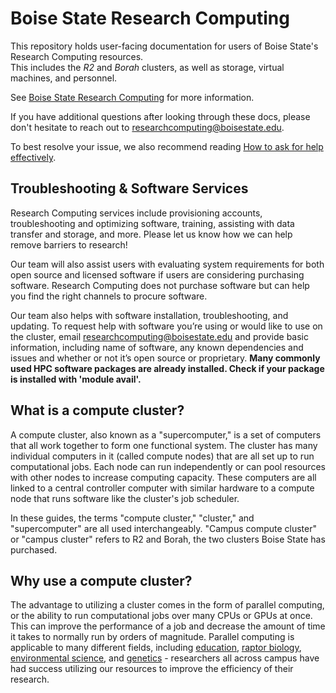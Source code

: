# Boise State Research Computing

This repository holds user-facing documentation for users of Boise State's Research Computing resources.  
This includes the _R2_ and _Borah_ clusters, as well as storage, virtual machines, and personnel.

See [Boise State Research Computing](https://www.boisestate.edu/rcs) for more information.

If you have additional questions after looking through these docs, please don't hesitate to reach out to [researchcomputing@boisestate.edu](mailto:researchcomputing@boisestate.edu). 

To best resolve your issue, we also recommend reading [How to ask for help effectively](asking_questions.md).

## Troubleshooting & Software Services

Research Computing services include provisioning accounts, troubleshooting and optimizing software, training, assisting with data transfer and storage, and more. 
Please let us know how we can help remove barriers to research!

Our team will also assist users with evaluating system requirements for both open source and licensed software if users are considering purchasing software. Research Computing does not purchase software but can help you find the right channels to procure software. 

Our team also helps with software installation, troubleshooting, and updating.
To request help with software you’re using or would like to use on the cluster, email researchcomputing@boisestate.edu and provide basic information, including name of software, any known dependencies and issues and whether or not it’s open source or proprietary. 
**Many commonly used HPC software packages are already installed. 
Check if your package is installed with 'module avail'.**

## What is a compute cluster?

A compute cluster, also known as a "supercomputer," is a set of computers that all work together to form one functional system.
The cluster has many individual computers in it (called compute nodes) that are all set up to run computational jobs.
Each node can run independently or can pool resources with other nodes to increase computing capacity. 
These computers are all linked to a central controller computer with similar hardware to a compute node that runs software like the cluster's job scheduler. 

In these guides, the terms "compute cluster," "cluster," and "supercomputer" are all used interchangeably.
"Campus compute cluster" or "campus cluster" refers to R2 and Borah, the two clusters Boise State has purchased.

## Why use a compute cluster?
The advantage to utilizing a cluster comes in the form of parallel computing, or the ability to run computational jobs over many CPUs or GPUs at once. 
This can improve the performance of a job and decrease the amount of time it takes to normally run by orders of magnitude.
Parallel computing is applicable to many different fields, including 
[education](https://www.boisestate.edu/news/2019/05/22/days-to-hours-researcher-speeds-up-data-simulation-process-with-help-of-research-computing/),
[raptor biology](https://www.boisestate.edu/news/2020/04/21/peregrine-funds-raptor-research-enhanced-by-partnership-with-research-computing/), 
[environmental science](https://www.boisestate.edu/news/2019/09/05/how-a-study-of-idahos-drylands-could-impact-future-nasa-studies/), and
[genetics](https://www.boisestate.edu/news/2021/03/04/research-highlight-computing-the-tree-of-life/) - researchers all across campus have had success utilizing our resources to improve the efficiency of their research. 
